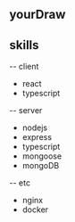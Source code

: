 ## yourDraw

## skills

-- client

- react
- typescript

-- server

- nodejs
- express
- typescript
- mongoose
- mongoDB

-- etc

- nginx
- docker
